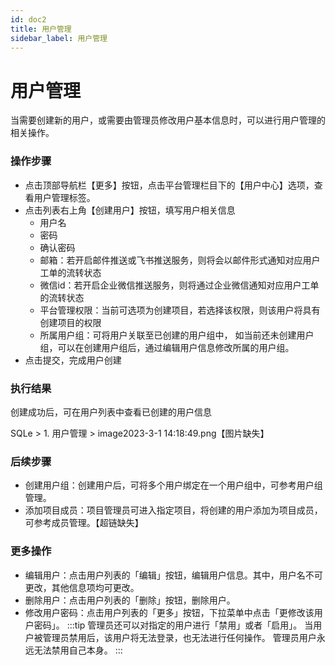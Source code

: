 ```yaml
---
id: doc2
title: 用户管理
sidebar_label: 用户管理
---
```


# 用户管理
当需要创建新的用户，或需要由管理员修改用户基本信息时，可以进行用户管理的相关操作。

### 操作步骤
* 点击顶部导航栏【更多】按钮，点击平台管理栏目下的【用户中心】选项，查看用户管理标签。
* 点击列表右上角【创建用户】按钮，填写用户相关信息
    * 用户名
    * 密码
    * 确认密码
    * 邮箱：若开启邮件推送或飞书推送服务，则将会以邮件形式通知对应用户工单的流转状态
    * 微信id：若开启企业微信推送服务，则将通过企业微信通知对应用户工单的流转状态
    * 平台管理权限：当前可选项为创建项目，若选择该权限，则该用户将具有创建项目的权限
    * 所属用户组：可将用户关联至已创建的用户组中， 如当前还未创建用户组，可以在创建用户组后，通过编辑用户信息修改所属的用户组。
* 点击提交，完成用户创建

### 执行结果
创建成功后，可在用户列表中查看已创建的用户信息

SQLe > 1. 用户管理 > image2023-3-1 14:18:49.png【图片缺失】

### 后续步骤
* 创建用户组：创建用户后，可将多个用户绑定在一个用户组中，可参考用户组管理。
* 添加项目成员：项目管理员可进入指定项目，将创建的用户添加为项目成员，可参考成员管理。【超链缺失】

### 更多操作
* 编辑用户：点击用户列表的「编辑」按钮，编辑用户信息。其中，用户名不可更改，其他信息项均可更改。
* 删除用户：点击用户列表的「删除」按钮，删除用户。
* 修改用户密码：点击用户列表的「更多」按钮，下拉菜单中点击「更修改该用户密码」。
:::tip
管理员还可以对指定的用户进行「禁用」或者「启用」。 当用户被管理员禁用后，该用户将无法登录，也无法进行任何操作。 管理员用户永远无法禁用自己本身。
:::




